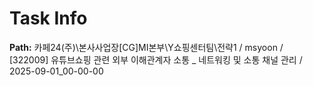 # Task Info

**Path:** 카페24(주)\본사사업장\[CG]MI본부\Y쇼핑센터팀\전략1 / msyoon / [322009] 유튜브쇼핑 관련 외부 이해관계자 소통 _ 네트워킹 및 소통 채널 관리 / 2025-09-01_00-00-00

